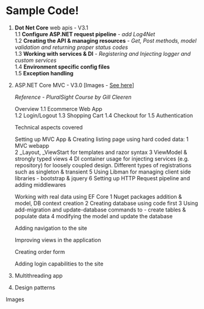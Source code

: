 
# Sample Code!
1. **Dot Net Core** web apis - V3.1  
    1.1 **Configure ASP.NET request pipeline** - *add Log4Net*  
    1.2 **Creating the API & managing resources**  - *Get, Post methods, model validation and returning proper status codes*  
    1.3 **Working with services & DI**  - *Registering and Injecting logger and custom services*  
    1.4 **Environment specific config files**    
    1.5 **Exception handling**
2. ASP.NET Core MVC - V3.0 [Images - [See here](02.AspDotNetCoreMvc/readme.md)]
   
   *Reference - PluralSight Course by Gill Cleeren*

    Overview
    1.1 Ecommerce Web App       
    1.2 Login/Logout
    1.3 Shopping Cart
    1.4 Checkout for
    1.5 Authentication

    Technical aspects covered

    Setting up MVC App & Creating listing page using hard coded data:
     1 MVC webapp  
     2 _Layout, _ViewStart for templates and razor syntax
     3 ViewModel & strongly typed views
     4 DI container usage for injecting services (e.g. repository) for loosely coupled design. Different types of registrations such as singleton & transient
     5 Using Libman for managing client side libraries - bootstrap & jquery
     6 Setting up HTTP Request pipeline and adding middlewares

     Working with real data using EF Core
    1 Nuget packages addition & model, DB context creation
    2 Creating database using code first
    3 Using add-migration and update-database commands to - create tables & populate data
    4 modifying the model and update the database


     Adding navigation to the site


     Improving views in the application


     Creating order form


     Adding login capabilities to the site
    

3. Multithreading app  
4. Design patterns

Images


<!-- ![Alt text](Images/Tulips.jpg?raw=true "Tulipse") -->